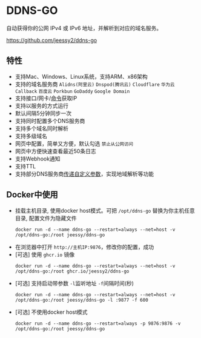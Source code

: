 # DDNS-GO

自动获得你的公网 IPv4 或 IPv6 地址，并解析到对应的域名服务。

https://github.com/jeessy2/ddns-go

## 特性

* 支持Mac、Windows、Linux系统，支持ARM、x86架构
* 支持的域名服务商 `Alidns(阿里云)` `Dnspod(腾讯云)` `Cloudflare` `华为云` `Callback` `百度云` `Porkbun` `GoDaddy` `Google Domain`
* 支持接口/网卡/[命令](https://github.com/jeessy2/ddns-go/wiki/%E9%80%9A%E8%BF%87%E5%91%BD%E4%BB%A4%E8%8E%B7%E5%8F%96IP%E5%8F%82%E8%80%83)获取IP
* 支持以服务的方式运行
* 默认间隔5分钟同步一次
* 支持同时配置多个DNS服务商
* 支持多个域名同时解析
* 支持多级域名
* 网页中配置，简单又方便，默认勾选 `禁止从公网访问`
* 网页中方便快速查看最近50条日志
* 支持Webhook通知
* 支持TTL
* 支持部分DNS服务商[传递自定义参数](https://github.com/jeessy2/ddns-go/wiki/%E4%BC%A0%E9%80%92%E8%87%AA%E5%AE%9A%E4%B9%89%E5%8F%82%E6%95%B0)，实现地域解析等功能

## Docker中使用

* 挂载主机目录, 使用docker host模式。可把 `/opt/ddns-go` 替换为你主机任意目录, 配置文件为隐藏文件
  ```shell
  docker run -d --name ddns-go --restart=always --net=host -v /opt/ddns-go:/root jeessy/ddns-go
  ```
* 在浏览器中打开 `http://主机IP:9876`，修改你的配置，成功
* [可选] 使用 `ghcr.io` 镜像
  ```shell
  docker run -d --name ddns-go --restart=always --net=host -v /opt/ddns-go:/root ghcr.io/jeessy2/ddns-go
  ```
* [可选] 支持启动带参数 `-l`监听地址 `-f`间隔时间(秒)
  ```shell
  docker run -d --name ddns-go --restart=always --net=host -v /opt/ddns-go:/root jeessy/ddns-go -l :9877 -f 600
  ```
* [可选] 不使用docker host模式
  ```shell
  docker run -d --name ddns-go --restart=always -p 9876:9876 -v /opt/ddns-go:/root jeessy/ddns-go
  ```
